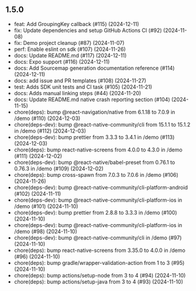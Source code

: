 ## 1.5.0

- feat: Add GroupingKey callback (#115) (2024-12-11)
- fix: Update dependencies and setup GitHub Actions CI (#92) (2024-11-08)
- fix: Demo project cleanup (#87) (2024-11-07)
- perf: Enable eslint on sdk (#107) (2024-11-26)
- docs: Update README.md (#117) (2024-12-11)
- docs: Expo support (#116) (2024-12-11)
- docs: Add Sourcemap generation documentation reference (#114) (2024-12-11)
- docs: add issue and PR templates (#108) (2024-11-27)
- test: Adds SDK unit tests and CI task (#105) (2024-11-21)
- docs: Adds manual linking steps (#44) (2024-11-20)
- docs: Update README.md native crash reporting section (#104) (2024-11-15)
- chore(deps): bump @react-navigation/native from 6.1.18 to 7.0.9 in /demo (#110) (2024-12-03)
- chore(deps-dev): bump @react-native-community/cli from 15.1.1 to 15.1.2 in /demo (#112) (2024-12-03)
- chore(deps-dev): bump prettier from 3.3.3 to 3.4.1 in /demo (#113) (2024-12-03)
- chore(deps): bump react-native-screens from 4.0.0 to 4.3.0 in /demo (#111) (2024-12-02)
- chore(deps-dev): bump @react-native/babel-preset from 0.76.1 to 0.76.3 in /demo (#109) (2024-12-02)
- chore(deps): bump cross-spawn from 7.0.3 to 7.0.6 in /demo (#106) (2024-11-26)
- chore(deps-dev): bump @react-native-community/cli-platform-android (#102) (2024-11-11)
- chore(deps-dev): bump @react-native-community/cli-platform-ios in /demo (#101) (2024-11-10)
- chore(deps-dev): bump prettier from 2.8.8 to 3.3.3 in /demo (#100) (2024-11-10)
- chore(deps-dev): bump @react-native-community/cli-platform-ios in /demo (#98) (2024-11-10)
- chore(deps-dev): bump @react-native-community/cli in /demo (#97) (2024-11-10)
- chore(deps): bump react-native-screens from 3.35.0 to 4.0.0 in /demo (#96) (2024-11-10)
- chore(deps): bump gradle/wrapper-validation-action from 1 to 3 (#95) (2024-11-10)
- chore(deps): bump actions/setup-node from 3 to 4 (#94) (2024-11-10)
- chore(deps): bump actions/setup-java from 3 to 4 (#93) (2024-11-10)

